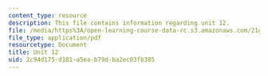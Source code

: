 ```yaml
---
content_type: resource
description: This file contains information regarding unit 12.
file: /media/https%3A/open-learning-course-data-rc.s3.amazonaws.com/21g-104-chinese-iv-regular-spring-2006/2c94d175d181a5eab79dba2ec03fb385_MIT21G_104S06_unit12.pdf
file_type: application/pdf
resourcetype: Document
title: Unit 12
uid: 2c94d175-d181-a5ea-b79d-ba2ec03fb385
---
```


